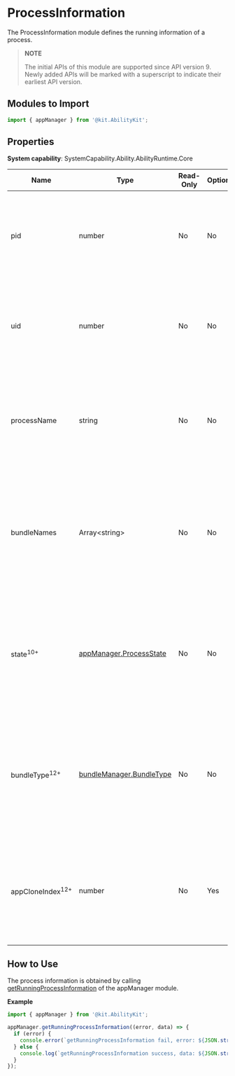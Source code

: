 # ProcessInformation

The ProcessInformation module defines the running information of a process.

> **NOTE**
> 
> The initial APIs of this module are supported since API version 9. Newly added APIs will be marked with a superscript to indicate their earliest API version.

## Modules to Import

```ts
import { appManager } from '@kit.AbilityKit';
```

## Properties

**System capability**: SystemCapability.Ability.AbilityRuntime.Core

| Name| Type| Read-Only| Optional| Description|
| -------- | -------- | -------- | -------- | -------- |
| pid | number | No| No| Process ID.<br>**Atomic service API**: This API can be used in atomic services since API version 11.|
| uid | number | No| No| User ID.<br>**Atomic service API**: This API can be used in atomic services since API version 11.|
| processName | string | No| No| Process name.<br>**Atomic service API**: This API can be used in atomic services since API version 11.|
| bundleNames | Array&lt;string&gt; | No| No| Names of all running bundles in the process.<br>**Atomic service API**: This API can be used in atomic services since API version 11.|
| state<sup>10+</sup> | [appManager.ProcessState](js-apis-app-ability-appManager.md#processstate10)| No| No| Running status of the process.<br>**Atomic service API**: This API can be used in atomic services since API version 11.|
| bundleType<sup>12+</sup> | [bundleManager.BundleType](js-apis-bundleManager.md#bundletype) | No| No| Type of the bundle running in the process.<br>**Atomic service API**: This API can be used in atomic services since API version 12.|
| appCloneIndex<sup>12+</sup> | number   | No  | Yes  | Index of an application clone.<br>**Atomic service API**: This API can be used in atomic services since API version 12. |

## How to Use

The process information is obtained by calling [getRunningProcessInformation](js-apis-app-ability-appManager.md#appmanagergetrunningprocessinformation) of the appManager module.

**Example**

```ts
import { appManager } from '@kit.AbilityKit';

appManager.getRunningProcessInformation((error, data) => {
  if (error) {
    console.error(`getRunningProcessInformation fail, error: ${JSON.stringify(error)}`);
  } else {
    console.log(`getRunningProcessInformation success, data: ${JSON.stringify(data)}`);
  }
});
```
